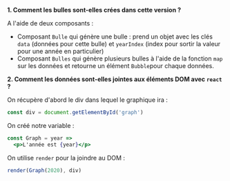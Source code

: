**1. Comment les bulles sont-elles crées dans cette version ?**

A l'aide de deux composants :

- Composant `Bulle` qui génère une bulle : prend un objet avec les clés `data` (données pour cette bulle) et `yearIndex` (index pour sortir la valeur pour une année en particulier)
- Composant `Bulles` qui génère plusieurs bulles à l'aide de la fonction `map` sur les données et retourne un élément `Bubble`pour chaque données.

**2. Comment les données sont-elles jointes aux éléments DOM avec `react` ?**

On récupère d'abord le div dans lequel le graphique ira :

```jsx
const div = document.getElementById('graph')
```

On créé notre variable :

```jsx
const Graph = year =>
  <p>L'année est {year}</p>
```

On utilise `render` pour la joindre au DOM :

```jsx
render(Graph(2020), div)
```

